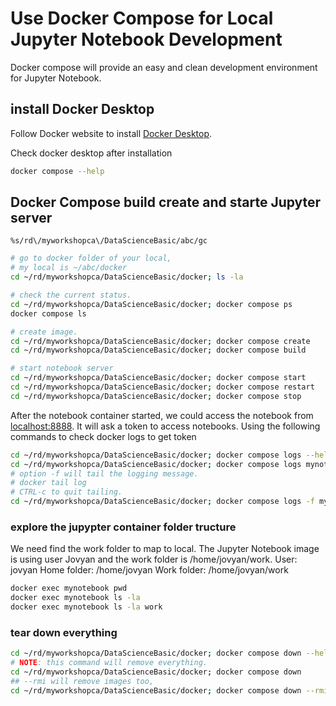 # Use Docker Compose for Local Jupyter Notebook Development

Docker compose will provide an easy and clean development environment for
Jupyter Notebook.

## install Docker Desktop

Follow Docker website to install [Docker Desktop](https://www.docker.com/products/docker-desktop/).

Check docker desktop after installation
```bash
docker compose --help
```

## Docker Compose build create and starte Jupyter server

```vim
%s/rd\/myworkshopca\/DataScienceBasic/abc/gc
```

```bash
# go to docker folder of your local,
# my local is ~/abc/docker
cd ~/rd/myworkshopca/DataScienceBasic/docker; ls -la

# check the current status.
cd ~/rd/myworkshopca/DataScienceBasic/docker; docker compose ps
docker compose ls

# create image.
cd ~/rd/myworkshopca/DataScienceBasic/docker; docker compose create
cd ~/rd/myworkshopca/DataScienceBasic/docker; docker compose build

# start notebook server
cd ~/rd/myworkshopca/DataScienceBasic/docker; docker compose start
cd ~/rd/myworkshopca/DataScienceBasic/docker; docker compose restart
cd ~/rd/myworkshopca/DataScienceBasic/docker; docker compose stop
```

After the notebook container started, we could access the notebook from
[localhost:8888](http://localhost:8888).
It will ask a token to access notebooks.
Using the following commands to check docker logs to get token

```bash
cd ~/rd/myworkshopca/DataScienceBasic/docker; docker compose logs --help
cd ~/rd/myworkshopca/DataScienceBasic/docker; docker compose logs mynotebook
# option -f will tail the logging message.
# docker tail log
# CTRL-c to quit tailing.
cd ~/rd/myworkshopca/DataScienceBasic/docker; docker compose logs -f mynotebook
```

### explore the jupypter container folder tructure

We need find the work folder to map to local.
The Jupyter Notebook image is using user Jovyan and the work folder is /home/jovyan/work.
User: jovyan
Home folder: /home/jovyan
Work folder: /home/jovyan/work

```bash
docker exec mynotebook pwd
docker exec mynotebook ls -la
docker exec mynotebook ls -la work
```

### tear down everything

```bash
cd ~/rd/myworkshopca/DataScienceBasic/docker; docker compose down --help
# NOTE: this command will remove everything.
cd ~/rd/myworkshopca/DataScienceBasic/docker; docker compose down
## --rmi will remove images too,
cd ~/rd/myworkshopca/DataScienceBasic/docker; docker compose down --rmi all
```
